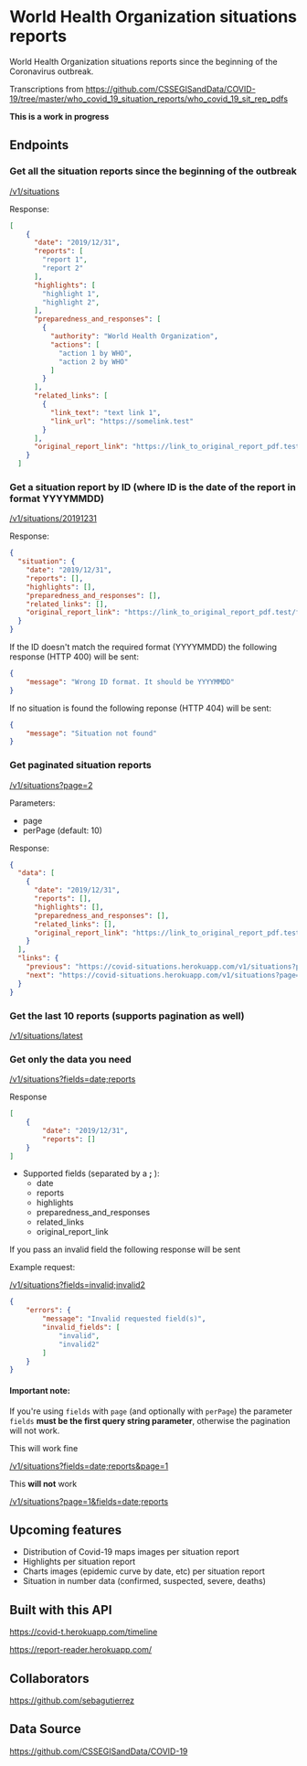 # World Health Organization situations reports
World Health Organization situations reports since the beginning of the Coronavirus outbreak.

Transcriptions from https://github.com/CSSEGISandData/COVID-19/tree/master/who_covid_19_situation_reports/who_covid_19_sit_rep_pdfs

**This is a work in progress**

## Endpoints

### Get all the situation reports since the beginning of the outbreak
[/v1/situations](https://covid-situations.herokuapp.com/v1/situations)

Response:
```json
[
    {
      "date": "2019/12/31",
      "reports": [
        "report 1",
        "report 2"
      ],
      "highlights": [
        "highlight 1",
        "highlight 2",
      ],
      "preparedness_and_responses": [
        {
          "authority": "World Health Organization",
          "actions": [
            "action 1 by WHO",
            "action 2 by WHO"
          ]
        }
      ],
      "related_links": [
        {
          "link_text": "text link 1",
          "link_url": "https://somelink.test"
        }
      ],
      "original_report_link": "https://link_to_original_report_pdf.test/file.pdf"
    }
  ]
```

### Get a situation report by ID (where ID is the date of the report in format YYYYMMDD)
[/v1/situations/20191231](https://covid-situations.herokuapp.com/v1/situations/20191231)

Response:
```json
{
  "situation": {
    "date": "2019/12/31",
    "reports": [],
    "highlights": [],
    "preparedness_and_responses": [],
    "related_links": [],
    "original_report_link": "https://link_to_original_report_pdf.test/file.pdf"
  }
}
```
If the ID doesn't match the required format (YYYYMMDD) the following response (HTTP 400) will be sent:
```json
{
    "message": "Wrong ID format. It should be YYYYMMDD"
}
```
If no situation is found the following reponse (HTTP 404) will be sent:
```json
{
    "message": "Situation not found"
}
```

### Get paginated situation reports
[/v1/situations?page=2](https://covid-situations.herokuapp.com/v1/situations?page=2)

Parameters:
  - page
  - perPage (default: 10)
  
Response:
```json
{
  "data": [
    {
      "date": "2019/12/31",
      "reports": [],
      "highlights": [],
      "preparedness_and_responses": [],
      "related_links": [],
      "original_report_link": "https://link_to_original_report_pdf.test/file.pdf"
    }
  ],
  "links": {
    "previous": "https://covid-situations.herokuapp.com/v1/situations?page=1&perPage=10",
    "next": "https://covid-situations.herokuapp.com/v1/situations?page=3&perPage=10"
  }
}
```

### Get the last 10 reports (supports pagination as well)
[/v1/situations/latest](https://covid-situations.herokuapp.com/v1/situations/latest)

### Get only the data you need
[/v1/situations?fields=date;reports](https://covid-situations.herokuapp.com/v1/situations?fields=date;reports)

Response
```json
[
    {
        "date": "2019/12/31",
        "reports": []
    }
]
```

- Supported fields (separated by a **;** ):
    - date
    - reports
    - highlights
    - preparedness_and_responses
    - related_links
    - original_report_link

If you pass an invalid field the following response will be sent

Example request:

[/v1/situations?fields=invalid;invalid2](https://covid-situations.herokuapp.com/v1/situations?fields=invalid;invalid2)
```json
{
    "errors": {
        "message": "Invalid requested field(s)",
        "invalid_fields": [
            "invalid",
            "invalid2"
        ]
    }
}
```
   
#### Important note:
If you're using ```fields``` with ```page``` (and optionally with ```perPage```) the parameter ```fields``` **must be the first query string parameter**, otherwise the pagination will not work.

This will work fine

[/v1/situations?fields=date;reports&page=1](https://covid-situations.herokuapp.com/v1/situations?fields=date;reports&page=1)

This **will not** work

[/v1/situations?page=1&fields=date;reports](https://covid-situations.herokuapp.com/v1/situations?page=1&fields=date;report)

## Upcoming features
* Distribution of Covid-19 maps images per situation report
* Highlights per situation report
* Charts images (epidemic curve by date, etc) per situation report
* Situation in number data (confirmed, suspected, severe, deaths)

## Built with this API
https://covid-t.herokuapp.com/timeline

https://report-reader.herokuapp.com/

## Collaborators
https://github.com/sebagutierrez

## Data Source
https://github.com/CSSEGISandData/COVID-19

